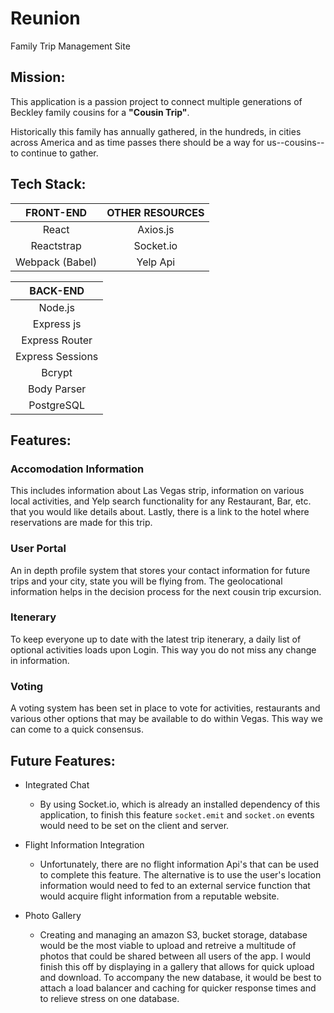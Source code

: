 # Reunion
Family Trip Management Site

## Mission:
This application is a passion project to connect multiple generations of Beckley family cousins for a **"Cousin Trip"**.

Historically this family has annually gathered, in the hundreds, in cities across America and as time passes there should be a way for us--cousins--to continue to gather.

## Tech Stack: 
|    FRONT-END    |  OTHER RESOURCES  |   
|      :---:      |      :---:        | 
|      React      |     Axios.js      |   
|    Reactstrap   |    Socket.io      |                               
|  Webpack (Babel)|     Yelp Api      |                                


|     BACK-END     |
|      :---:       | 
|     Node.js      |
|    Express js    |
|  Express Router  |
| Express Sessions |
|     Bcrypt       |
|   Body Parser    |
|   PostgreSQL     |

## Features:
### Accomodation Information
This includes information about Las Vegas strip, information on various local activities, and Yelp search functionality for any Restaurant, Bar, etc. that you would like details about. Lastly, there is a link to the hotel where reservations are made for this trip.

### User Portal
An in depth profile system that stores your contact information for future trips and your city, state you will be flying from. The geolocational information helps in the decision process for the next cousin trip excursion.

### Itenerary
To keep everyone up to date with the latest trip itenerary, a daily list of optional activities loads upon Login. This way you do not miss any change in information.

### Voting
A voting system has been set in place to vote for activities, restaurants and various other options that may be available to do within Vegas. This way we can come to a quick consensus.

## Future Features:
* Integrated Chat
  - By using Socket.io, which is already an installed dependency of this application, to finish this feature `socket.emit` and `socket.on` events would need to be set on the client and server. 
  
* Flight Information Integration
  - Unfortunately, there are no flight information Api's that can be used to complete this feature. The alternative is to use the user's location information would need to fed to an external service function that would acquire flight information from a reputable website.
  
* Photo Gallery
  - Creating and managing an amazon S3, bucket storage, database would be the most viable to upload and retreive a multitude of photos that could be shared between all users of the app. I would finish this off by displaying in a gallery that allows for quick upload and download. To accompany the new database, it would be best to attach a load balancer and caching for quicker response times and to relieve stress on one database.
